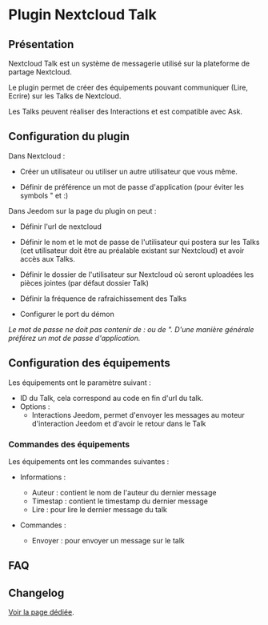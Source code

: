 # Plugin Nextcloud Talk

## Présentation

Nextcloud Talk est un système de messagerie utilisé sur la plateforme de partage Nextcloud.

Le plugin permet de créer des équipements pouvant communiquer (Lire, Ecrire) sur les Talks de Nextcloud.

Les Talks peuvent réaliser des Interactions et est compatible avec Ask.

## Configuration du plugin

Dans Nextcloud :

  * Créer un utilisateur ou utiliser un autre utilisateur que vous même.

  * Définir de préférence un mot de passe d'application (pour éviter les symbols " et :)

Dans Jeedom sur la page du plugin on peut :

  * Définir l'url de nextcloud

  * Définir le nom et le mot de passe de l'utilisateur qui postera sur les Talks (cet utilisateur doit être au préalable existant sur Nextcloud) et avoir accès aux Talks.

  * Définir le dossier de l'utilisateur sur Nextcloud où seront uploadées les pièces jointes (par défaut dossier Talk)

  * Définir la fréquence de rafraichissement des Talks

  * Configurer le port du démon

_Le mot de passe ne doit pas contenir de : ou de ". D'une manière générale préférez un mot de passe d'application._

## Configuration des équipements

Les équipements ont le paramètre suivant :

  * ID du Talk, cela correspond au code en fin d'url du talk.
  * Options :
    - Interactions Jeedom, permet d'envoyer les messages au moteur d'interaction Jeedom et d'avoir le retour dans le Talk

### Commandes des équipements
Les équipements ont les commandes suivantes :

* Informations :
  - Auteur : contient le nom de l'auteur du dernier message
  - Timestap : contient le timestamp du dernier message
  - Lire : pour lire le dernier message du talk

* Commandes :
    - Envoyer : pour envoyer un message sur le talk

## FAQ

## Changelog

[Voir la page dédiée](changelog.md).
